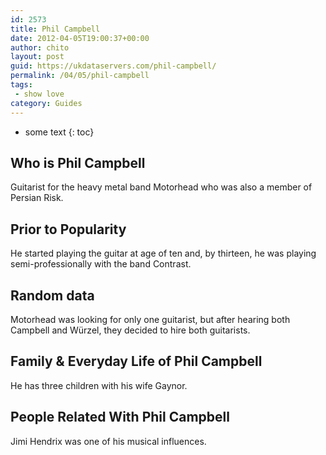 ```yaml
---
id: 2573
title: Phil Campbell
date: 2012-04-05T19:00:37+00:00
author: chito
layout: post
guid: https://ukdataservers.com/phil-campbell/
permalink: /04/05/phil-campbell
tags:
 - show love
category: Guides
---
```


* some text
{: toc}
          
          
## Who is  Phil Campbell
                  
                  
                  
Guitarist for the heavy metal band Motorhead who was also a member of Persian Risk.
                  
                
                
                
## Prior to Popularity 
                  
                  
                  
He started playing the guitar at age of ten and, by thirteen, he was playing semi-professionally with the band Contrast.
                  
                
                
                
## Random data 
                  
                  
                  
Motorhead was looking for only one guitarist, but after hearing both Campbell and Würzel, they decided to hire both guitarists.
                  
                
                
                
## Family & Everyday Life of Phil Campbell
                  
                  
                  
He has three children with his wife Gaynor.
                  
                
                
                
## People Related With  Phil Campbell
                  
                  
                  
Jimi Hendrix was one of his musical influences.
                  
                
              
            
          
          
          
    
    
  
